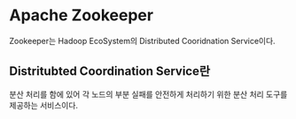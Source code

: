# Apache Zookeeper

Zookeeper는 Hadoop EcoSystem의 Distributed Cooridnation Service이다.



## Distritubted Coordination Service란

분산 처리를 함에 있어 각 노드의 부분 실패를 안전하게 처리하기 위한 분산 처리 도구를 제공하는 서비스이다.



